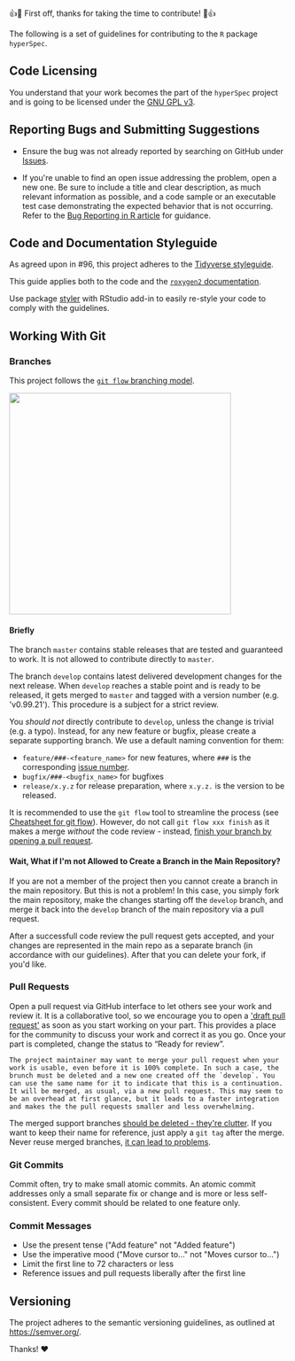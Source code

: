:+1::tada: First off, thanks for taking the time to contribute! :tada::+1:


The following is a set of guidelines for contributing to the `R` package `hyperSpec`.

## Code Licensing
You understand that your work becomes the part of the `hyperSpec` project and is going to be licensed under the [GNU GPL v3](https://github.com/cbeleites/hyperSpec/blob/master/LICENSE).


## Reporting Bugs and Submitting Suggestions

* Ensure the bug was not already reported by searching on GitHub under [Issues](https://github.com/cbeleites/hyperSpec/issues).

* If you're unable to find an open issue addressing the problem, open a new one. Be sure to include a title and clear description, as much relevant information as possible, and a code sample or an executable test case demonstrating the expected behavior that is not occurring.
Refer to the [Bug Reporting in R article](https://www.r-project.org/bugs.html) for guidance.


## Code and Documentation Styleguide
As agreed upon in #96, this project adheres to the [Tidyverse styleguide](https://style.tidyverse.org/).

This guide applies both to the code and the [`roxygen2` documentation](https://style.tidyverse.org/documentation.html).

Use package [styler](http://styler.r-lib.org/) with RStudio add-in to easily re-style your code to comply with the guidelines.


## Working With Git

### Branches
This project follows the [`git flow` branching model](https://nvie.com/posts/a-successful-git-branching-model/).

<img src='https://nvie.com/img/git-model@2x.png' width='400px'>

#### Briefly

The branch `master` contains stable releases that are tested and guaranteed to work. It is not allowed to contribute directly to `master`.

The branch `develop` contains latest delivered development changes for the next release. When `develop` reaches a stable point and is ready to be released, it gets merged to `master` and tagged with a version number (e.g. 'v0.99.21'). This procedure is a subject for a strict review.

You *should not* directly contribute to `develop`, unless the change is trivial (e.g. a typo).
Instead, for any new feature or bugfix, please create a separate supporting branch. We use a default naming convention for them:

* `feature/###-<feature_name>` for new features, where `###` is the corresponding [issue number](https://github.com/cbeleites/hyperSpec/issues).
* `bugfix/###-<bugfix_name>` for bugfixes
* `release/x.y.z` for release preparation, where `x.y.z.` is the version to be released.

It is recommended to use the `git flow` tool to streamline the process (see [Cheatsheet for git flow](https://danielkummer.github.io/git-flow-cheatsheet/)). However, do not call `git flow xxx finish` as it makes a merge *without* the code review - instead, [finish your branch by opening a pull request](https://softwareengineering.stackexchange.com/a/189062/302312).

#### Wait, What if I'm not Allowed to Create a Branch in the Main Repository?

If you are not a member of the project then you cannot create a branch in the main repository. But this is not a problem! In this case, you simply fork the main repository, make the changes starting off the `develop` branch, and merge it back into the `develop` branch of the main repository via a pull request.

After a successfull code review the pull request gets accepted, and your changes are represented in the main repo as a separate branch (in accordance with our guidelines). After that you can delete your fork, if you'd like.

### Pull Requests

Open a pull request via GitHub interface to let others see your work and review it. It is a collaborative tool, so we encourage you to open a ['draft pull request'](https://github.blog/2019-02-14-introducing-draft-pull-requests/) as soon as you start working on your part. This provides a place for the community to discuss your work and correct it as you go. Once your part is completed, change the status to “Ready for review”.

    The project maintainer may want to merge your pull request when your work is usable, even before it is 100% complete. In such a case, the brunch must be deleted and a new one created off the `develop`. You can use the same name for it to indicate that this is a continuation. It will be merged, as usual, via a new pull request. This may seem to be an overhead at first glance, but it leads to a faster integration and makes the the pull requests smaller and less overwhelming.

The merged support branches [should be deleted - they're clutter](https://ardalis.com/why-delete-old-git-branches). If you want to keep their name for reference, just apply a `git tag` after the merge. Never reuse merged branches, [it can lead to problems](https://stackoverflow.com/a/29319178).


### Git Commits

Commit often, try to make small atomic commits. An atomic commit addresses only a small separate fix or change and is more or less self-consistent. Every commit should be related to one feature only.

### Commit Messages
* Use the present tense ("Add feature" not "Added feature")
* Use the imperative mood ("Move cursor to..." not "Moves cursor to...")
* Limit the first line to 72 characters or less
* Reference issues and pull requests liberally after the first line


## Versioning

The project adheres to the semantic versioning guidelines, as outlined at https://semver.org/.

Thanks! :heart: